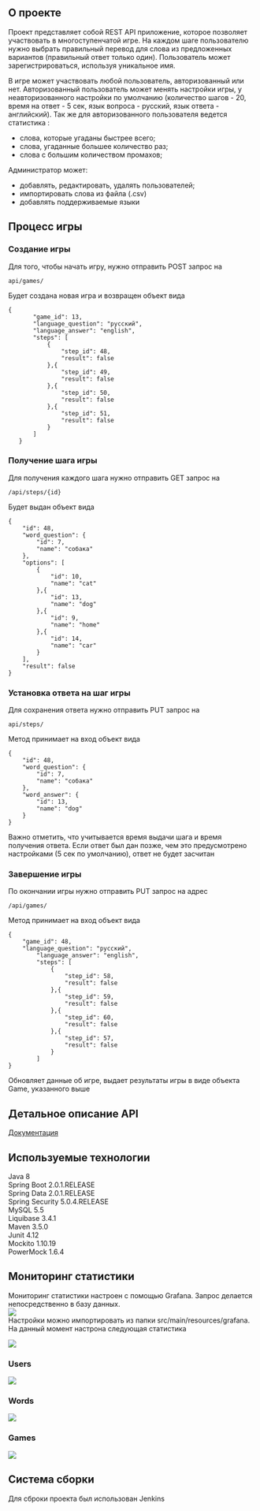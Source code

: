 ## О проекте
Проект представляет собой REST API приложение, которое позволяет участвовать в многоступенчатой игре. 
На каждом шаге пользователю нужно выбрать правильный перевод для слова из предложенных вариантов (правильный ответ только один).
Пользователь может зарегистрироваться, используя уникальное имя. 

В игре может участвовать любой пользователь, авторизованный или нет. Авторизованный пользователь может менять настройки игры, 
у неавторизованного настройки по умолчанию (количество шагов - 20, время на ответ - 5 сек, язык вопроса - русский, язык ответа - английский).
Так же для авторизованного пользователя ведется статистика : 
- слова, которые угаданы быстрее всего; 
- слова, угаданные большее количество раз;  
- слова с большим количеством промахов;

Администратор может: 
- добавлять, редактировать, удалять пользователей; 
- импортировать слова из файла (.csv) 
- добавлять поддерживаемые языки

## Процесс игры

### Создание игры
Для того, чтобы начать игру, нужно отправить POST запрос на  
```
api/games/   
```
Будет создана новая игра и возвращен объект вида  
```
{
       "game_id": 13,
       "language_question": "русский",
       "language_answer": "english",
       "steps": [
           {
               "step_id": 48,
               "result": false
           },{
               "step_id": 49,
               "result": false
           },{
               "step_id": 50,
               "result": false
           },{
               "step_id": 51,
               "result": false
           }
       ]
   }
```

### Получение шага игры
Для получения каждого шага нужно отправить GET запрос на  
```
/api/steps/{id} 
```

Будет выдан объект вида
```
{
    "id": 48,
    "word_question": {
        "id": 7,
        "name": "собака"
    },
    "options": [
        {
            "id": 10,
            "name": "cat"
        },{
            "id": 13,
            "name": "dog"
        },{
            "id": 9,
            "name": "home"
        },{
            "id": 14,
            "name": "car"
        }
    ],
    "result": false
}
```

### Установка ответа на шаг игры
Для сохранения ответа нужно отправить PUT запрос на  
```
api/steps/
```

Метод принимает на вход объект вида
```
{
    "id": 48,
    "word_question": {
        "id": 7,
        "name": "собака"
    },
    "word_answer": {
        "id": 13,
        "name": "dog"
    }
}

```
Важно отметить, что учитывается время выдачи шага и время получения ответа. Если ответ был дан позже, чем это предусмотрено настройками (5 сек по умолчанию), ответ не будет засчитан

### Завершение игры
По окончании игры нужно отправить PUT запрос на адрес
```
/api/games/
```
Метод принимает на вход объект вида
```
{
    "game_id": 48,
    "language_question": "русский",  
        "language_answer": "english",  
        "steps": [  
            {  
                "step_id": 58,  
                "result": false  
            },{  
                "step_id": 59,   
                "result": false  
            },{  
                "step_id": 60,  
                "result": false  
            },{  
                "step_id": 57,  
                "result": false  
            }    
        ] 
}
```
Обновляет данные об игре, выдает результаты игры в виде объекта Game, указанного выше

## Детальное описание API 

[Документация](https://github.com/alenafdr/gamelexicon/blob/master/documentation.md)

## Используемые технологии
Java 8  
Spring Boot 2.0.1.RELEASE  
Spring Data 2.0.1.RELEASE  
Spring Security 5.0.4.RELEASE    
MySQL 5.5  
Liquibase 3.4.1  
Maven 3.5.0  
Junit 4.12   
Mockito 1.10.19  
PowerMock 1.6.4  

## Мониторинг статистики
Мониторинг статистики настроен с помощью Grafana. Запрос делается непосредственно в базу данных.  
![](https://github.com/alenafdr/gamelexicon/blob/master/src/main/resources/screenshots/setting_data_sources.png)  
Настройки можно импортировать из папки src/main/resources/grafana. На данный момент настрона следующая статистика   

![](https://github.com/alenafdr/gamelexicon/blob/master/src/main/resources/screenshots/list.png)  
### Users  
![](https://github.com/alenafdr/gamelexicon/blob/master/src/main/resources/screenshots/users.png)
### Words
![](https://github.com/alenafdr/gamelexicon/blob/master/src/main/resources/screenshots/words.png)  
### Games
![](https://github.com/alenafdr/gamelexicon/blob/master/src/main/resources/screenshots/games.png)  

## Система сборки
Для сброки проекта был использован Jenkins  
